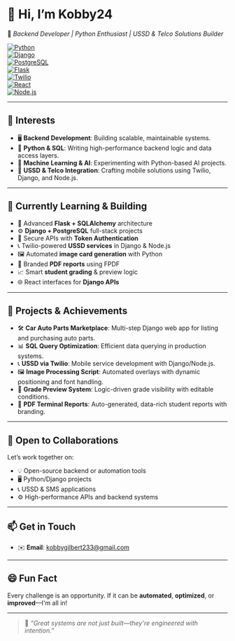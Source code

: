 # 👋 Hi, I’m **Kobby24**  
🎯 *Backend Developer | Python Enthusiast | USSD & Telco Solutions Builder*

[![Python](https://img.shields.io/badge/Python-3.x-blue.svg?logo=python)](https://www.python.org/)  
[![Django](https://img.shields.io/badge/Django-%23232F3E.svg?logo=django&logoColor=white)](https://www.djangoproject.com/)  
[![PostgreSQL](https://img.shields.io/badge/PostgreSQL-316192.svg?logo=postgresql&logoColor=white)](https://www.postgresql.org/)  
[![Flask](https://img.shields.io/badge/Flask-%23000.svg?logo=flask&logoColor=white)](https://flask.palletsprojects.com/)  
[![Twilio](https://img.shields.io/badge/Twilio-Red?logo=twilio&logoColor=white)](https://www.twilio.com/)  
[![React](https://img.shields.io/badge/React-20232A?logo=react&logoColor=61DAFB)](https://reactjs.org/)  
[![Node.js](https://img.shields.io/badge/Node.js-339933.svg?logo=nodedotjs&logoColor=white)](https://nodejs.org/)

---

## 👀 Interests
- 🖥️ **Backend Development**: Building scalable, maintainable systems.
- 🐍 **Python & SQL**: Writing high-performance backend logic and data access layers.
- 🤖 **Machine Learning & AI**: Experimenting with Python-based AI projects.
- 📲 **USSD & Telco Integration**: Crafting mobile solutions using Twilio, Django, and Node.js.

---

## 🌱 Currently Learning & Building
- 🚀 Advanced **Flask + SQLAlchemy** architecture  
- ⚙️ **Django + PostgreSQL** full-stack projects  
- 🔐 Secure APIs with **Token Authentication**  
- 📞 Twilio-powered **USSD services** in Django & Node.js  
- 🖼️ Automated **image card generation** with Python  
- 📄 Branded **PDF reports** using FPDF  
- 📈 Smart **student grading** & preview logic  
- 🌐 React interfaces for **Django APIs**  

---

## 💼 Projects & Achievements
- 🛠️ **Car Auto Parts Marketplace**: Multi-step Django web app for listing and purchasing auto parts.  
- 📊 **SQL Query Optimization**: Efficient data querying in production systems.  
- 📞 **USSD via Twilio**: Mobile service development with Django/Node.js.  
- 🖼️ **Image Processing Script**: Automated overlays with dynamic positioning and font handling.  
- 🧠 **Grade Preview System**: Logic-driven grade visibility with editable conditions.  
- 📄 **PDF Terminal Reports**: Auto-generated, data-rich student reports with branding.

---

## 💞️ Open to Collaborations
Let’s work together on:
- 💡 Open-source backend or automation tools  
- 🖥️ Python/Django projects  
- 📞 USSD & SMS applications  
- ⚙️ High-performance APIs and backend systems

---

## 📫 Get in Touch
- ✉️ **Email**: [kobbygilbert233@gmail.com](mailto:kobbygilbert233@gmail.com)  

---

## 😄 Fun Fact
Every challenge is an opportunity. If it can be **automated**, **optimized**, or **improved**—I'm all in!

---

> 📌 *“Great systems are not just built—they're engineered with intention.”*
